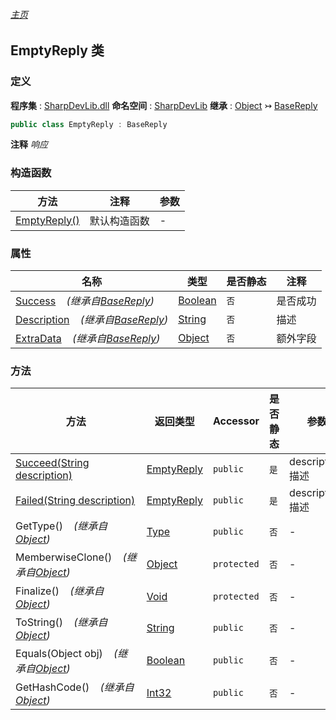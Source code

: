 ###### [主页](./Index.md "主页")
## EmptyReply 类
### 定义
**程序集** : [SharpDevLib.dll](./SharpDevLib.assembly.md "SharpDevLib.dll")
**命名空间** : [SharpDevLib](./SharpDevLib.namespace.md "SharpDevLib")
**继承** : [Object](https://learn.microsoft.com/en-us/dotnet/api/system.object "Object") ↣ [BaseReply](./SharpDevLib.BaseReply.md "BaseReply")
``` csharp
public class EmptyReply : BaseReply
```
**注释**
*响应*

### 构造函数
|方法|注释|参数|
|---|---|---|
|[EmptyReply()](./SharpDevLib.EmptyReply.ctor.md "EmptyReply()")|默认构造函数|-|

### 属性
|名称|类型|是否静态|注释|
|---|---|---|---|
|[Success](./SharpDevLib.BaseReply.Success.md "Success")&nbsp;&nbsp;&nbsp;&nbsp;*(继承自[BaseReply](./SharpDevLib.BaseReply.md "BaseReply"))*|[Boolean](https://learn.microsoft.com/en-us/dotnet/api/system.boolean "Boolean")|`否`|是否成功|
|[Description](./SharpDevLib.BaseReply.Description.md "Description")&nbsp;&nbsp;&nbsp;&nbsp;*(继承自[BaseReply](./SharpDevLib.BaseReply.md "BaseReply"))*|[String](https://learn.microsoft.com/en-us/dotnet/api/system.string "String")|`否`|描述|
|[ExtraData](./SharpDevLib.BaseReply.ExtraData.md "ExtraData")&nbsp;&nbsp;&nbsp;&nbsp;*(继承自[BaseReply](./SharpDevLib.BaseReply.md "BaseReply"))*|[Object](https://learn.microsoft.com/en-us/dotnet/api/system.object "Object")|`否`|额外字段|

### 方法
|方法|返回类型|Accessor|是否静态|参数|
|---|---|---|---|---|
|[Succeed(String description)](./SharpDevLib.EmptyReply.Succeed.String.md "Succeed(String description)")|[EmptyReply](./SharpDevLib.EmptyReply.md "EmptyReply")|`public`|`是`|description:描述|
|[Failed(String description)](./SharpDevLib.EmptyReply.Failed.String.md "Failed(String description)")|[EmptyReply](./SharpDevLib.EmptyReply.md "EmptyReply")|`public`|`是`|description:描述|
|GetType()&nbsp;&nbsp;&nbsp;&nbsp;*(继承自[Object](https://learn.microsoft.com/en-us/dotnet/api/system.object "Object"))*|[Type](https://learn.microsoft.com/en-us/dotnet/api/system.type "Type")|`public`|`否`|-|
|MemberwiseClone()&nbsp;&nbsp;&nbsp;&nbsp;*(继承自[Object](https://learn.microsoft.com/en-us/dotnet/api/system.object "Object"))*|[Object](https://learn.microsoft.com/en-us/dotnet/api/system.object "Object")|`protected`|`否`|-|
|Finalize()&nbsp;&nbsp;&nbsp;&nbsp;*(继承自[Object](https://learn.microsoft.com/en-us/dotnet/api/system.object "Object"))*|[Void](https://learn.microsoft.com/en-us/dotnet/api/system.void "Void")|`protected`|`否`|-|
|ToString()&nbsp;&nbsp;&nbsp;&nbsp;*(继承自[Object](https://learn.microsoft.com/en-us/dotnet/api/system.object "Object"))*|[String](https://learn.microsoft.com/en-us/dotnet/api/system.string "String")|`public`|`否`|-|
|Equals(Object obj)&nbsp;&nbsp;&nbsp;&nbsp;*(继承自[Object](https://learn.microsoft.com/en-us/dotnet/api/system.object "Object"))*|[Boolean](https://learn.microsoft.com/en-us/dotnet/api/system.boolean "Boolean")|`public`|`否`|-|
|GetHashCode()&nbsp;&nbsp;&nbsp;&nbsp;*(继承自[Object](https://learn.microsoft.com/en-us/dotnet/api/system.object "Object"))*|[Int32](https://learn.microsoft.com/en-us/dotnet/api/system.int32 "Int32")|`public`|`否`|-|

